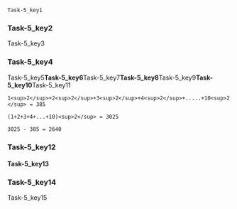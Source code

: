 ```ngMeta
Task-5_key1
```
### Task-5_key2
Task-5_key3

### Task-5_key4
Task-5_key5**Task-5_key6**Task-5_key7**Task-5_key8**Task-5_key9**Task-5_key10**Task-5_key11

`1<sup>2</sup>+2<sup>2</sup>+3<sup>2</sup>+4<sup>2</sup>+.....+10<sup>2</sup> = 385`

`(1+2+3+4+...+10)<sup>2</sup> = 3025`

`3025 - 385 = 2640`

### Task-5_key12
#### Task-5_key13
### Task-5_key14
Task-5_key15